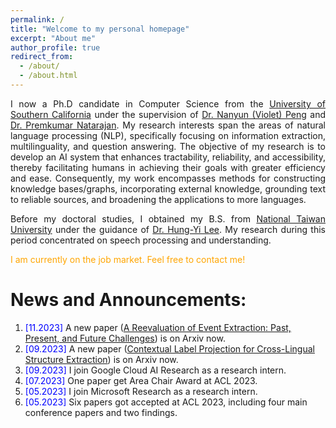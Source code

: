 ```yaml
---
permalink: /
title: "Welcome to my personal homepage"
excerpt: "About me"
author_profile: true
redirect_from: 
  - /about/
  - /about.html
---
```


<p align="justify">
  I now a Ph.D candidate in Computer Science from the <a href="https://www.cs.usc.edu/">University of Southern California</a> under the supervision of <a href="https://vnpeng.net/">Dr. Nanyun (Violet) Peng</a> and <a href="https://viterbi.usc.edu/directory/faculty/Natarajan/Premkumar">Dr. Premkumar Natarajan</a>. My research interests span the areas of natural language processing (NLP), specifically focusing on information extraction, multilinguality, and question answering. The objective of my research is to develop an AI system that enhances tractability, reliability, and accessibility, thereby facilitating humans in achieving their goals with greater efficiency and ease. Consequently, my work encompasses methods for constructing knowledge bases/graphs, incorporating external knowledge, grounding text to reliable sources, and broadening the applications to more languages.
</p>

<p align="justify">
  Before my doctoral studies, I obtained my B.S. from <a href="https://eecs.ntu.edu.tw/?locale=en">National Taiwan University</a> under the guidance of <a href="https://speech.ee.ntu.edu.tw/~hylee">Dr. Hung-Yi Lee</a>. My research during this period concentrated on speech processing and understanding. 
</p>

<p align="justify" style='color:orange'>
  I am currently on the job market. Feel free to contact me!
</p>

News and Announcements:
======
1. <span style="color:blue">[11.2023] </span> A new paper ([A Reevaluation of Event Extraction: Past, Present, and Future Challenges](https://arxiv.org/abs/2311.09562)) is on Arxiv now.
1. <span style="color:blue">[09.2023] </span> A new paper ([Contextual Label Projection for Cross-Lingual Structure Extraction](https://arxiv.org/abs/2309.08943)) is on Arxiv now.
1. <span style="color:blue">[09.2023] </span> I join Google Cloud AI Research as a research intern.
1. <span style="color:blue">[07.2023] </span> One paper get Area Chair Award at ACL 2023.
1. <span style="color:blue">[05.2023] </span> I join Microsoft Research as a research intern.
1. <span style="color:blue">[05.2023] </span> Six papers got accepted at ACL 2023, including four main conference papers and two findings.